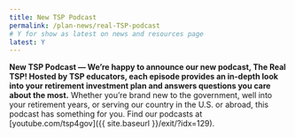 ```yaml
---
title: New TSP Podcast
permalink: /plan-news/real-TSP-podcast
# Y for show as latest on news and resources page
latest: Y
---
```

**New TSP Podcast &#8212; We’re happy to announce our new podcast, The Real TSP! Hosted by TSP educators, each episode provides an in-depth look into your retirement investment plan and answers questions you care about the most.** Whether you’re brand new to the government, well into your retirement years, or serving our country in the U.S. or abroad, this podcast has something for you. Find our podcasts at [youtube.com/tsp4gov]({{ site.baseurl }}/exit/?idx=129).
